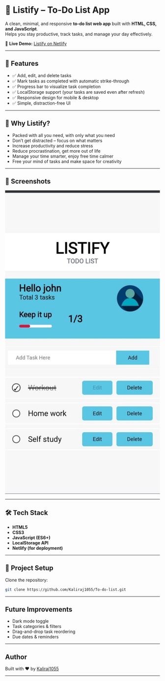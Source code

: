 # 📝 Listify – To-Do List App

A clean, minimal, and responsive **to-do list web app** built with **HTML, CSS, and JavaScript**.  
Helps you stay productive, track tasks, and manage your day effectively.  

🔗 **Live Demo:** [Listify on Netlify](https://listifytodo-list.netlify.app)  

---

## 🚀 Features
- ✅ Add, edit, and delete tasks  
- ✅ Mark tasks as completed with automatic strike-through  
- ✅ Progress bar to visualize task completion  
- ✅ LocalStorage support (your tasks are saved even after refresh)  
- ✅ Responsive design for mobile & desktop  
- ✅ Simple, distraction-free UI  

---

## 🎯 Why Listify?
- Packed with all you need, with only what you need  
- Don’t get distracted – focus on what matters  
- Increase productivity and reduce stress  
- Reduce procrastination, get more out of life  
- Manage your time smarter, enjoy free time calmer  
- Free your mind of tasks and make space for creativity  

---

## 📸 Screenshots

![App Screenshot](images/Appimage4.jpg)  


---

## 🛠️ Tech Stack
- **HTML5**
- **CSS3**
- **JavaScript (ES6+)**
- **LocalStorage API**
- **Netlify (for deployment)**

---

## 📂 Project Setup
Clone the repository:
```bash
git clone https://github.com/Kaliraj1055/To-do-list.git
````
---

## Future Improvements

* Dark mode toggle
* Task categories & filters
* Drag-and-drop task reordering
* Due dates & reminders

---

## Author

Built with ❤️ by [Kaliraj1055](https://github.com/Kaliraj1055)

---

